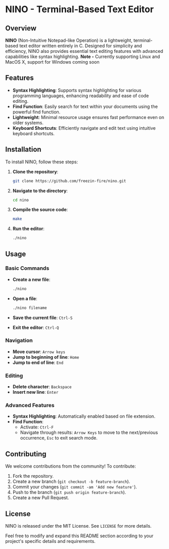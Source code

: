 # NINO - Terminal-Based Text Editor

## Overview

**NINO** (Non-Intuitive Notepad-like Operation) is a lightweight, terminal-based text editor written entirely in C. Designed for simplicity and efficiency, NINO also provides essential text editing features with advanced capabilities like syntax highlighting.
**Note -** Currently supporting Linux and MacOS X, support for Windows coming soon

## Features

- **Syntax Highlighting**: Supports syntax highlighting for various programming languages, enhancing readability and ease of code editing.
- **Find Function**: Easily search for text within your documents using the powerful find function.
- **Lightweight**: Minimal resource usage ensures fast performance even on older systems.
- **Keyboard Shortcuts**: Efficiently navigate and edit text using intuitive keyboard shortcuts.

## Installation

To install NINO, follow these steps:

1. **Clone the repository**:
   ```sh
   git clone https://github.com/freezin-fire/nino.git
   ```

2. **Navigate to the directory**:
   ```sh
   cd nino
   ```

3. **Compile the source code**:
   ```sh
   make
   ```

4. **Run the editor**:
   ```sh
   ./nino
   ```

## Usage

### Basic Commands

- **Create a new file**:
  ```sh
  ./nino
  ```
  
- **Open a file**:
  ```sh
  ./nino filename
  ```
  
- **Save the current file**: `Ctrl-S`
- **Exit the editor**: `Ctrl-Q`

### Navigation

- **Move cursor**: `Arrow keys`
- **Jump to beginning of line**: `Home`
- **Jump to end of line**: `End`

### Editing

- **Delete character**: `Backspace`
- **Insert new line**: `Enter`

### Advanced Features

- **Syntax Highlighting**: Automatically enabled based on file extension.
- **Find Function**: 
  - Activate: `Ctrl-F`
  - Navigate through results: `Arrow Keys` to move to the next/previous occurrence, `Esc` to exit search mode.

## Contributing

We welcome contributions from the community! To contribute:

1. Fork the repository.
2. Create a new branch (`git checkout -b feature-branch`).
3. Commit your changes (`git commit -am 'Add new feature'`).
4. Push to the branch (`git push origin feature-branch`).
5. Create a new Pull Request.

## License

NINO is released under the MIT License. See `LICENSE` for more details.

Feel free to modify and expand this README section according to your project's specific details and requirements.
